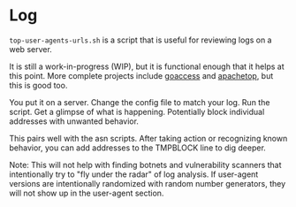 # Log

`top-user-agents-urls.sh` is a script that is useful for reviewing logs on a
web server.

It is still a work-in-progress (WIP), but it is functional enough that it helps
at this point. More complete projects include
[goaccess](https://github.com/allinurl/goaccess/) and
[apachetop](https://github.com/tessus/apachetop), but this is good too.

You put it on a server. Change the config file to match your log. Run the
script. Get a glimpse of what is happening. Potentially block individual
addresses with unwanted behavior.

This pairs well with the asn scripts. After taking action or recognizing known
behavior, you can add addresses to the TMPBLOCK line to dig deeper.

Note: This will not help with finding botnets and vulnerability scanners that
intentionally try to "fly under the radar" of log analysis. If user-agent
versions are intentionally randomized with random number generators, they will
not show up in the user-agent section.

